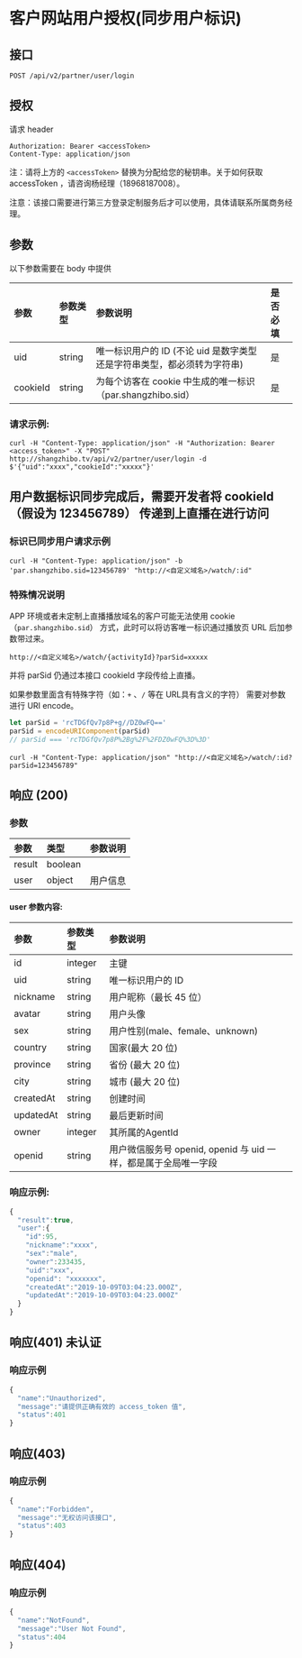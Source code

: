 # 客户网站用户授权\(同步用户标识\)

## 接口

```http
POST /api/v2/partner/user/login
```

## 授权

请求 header

```http
Authorization: Bearer <accessToken>
Content-Type: application/json
```

注：请将上方的 `<accessToken>` 替换为分配给您的秘钥串。关于如何获取 accessToken ，请咨询杨经理（18968187008）。

注意：该接口需要进行第三方登录定制服务后才可以使用，具体请联系所属商务经理。

## 参数

以下参数需要在 body 中提供

| 参数 | 参数类型 | 参数说明 | 是否必填 |
| :--- | :--- | :--- | :--- |
| uid | string | 唯一标识用户的 ID \(不论 uid 是数字类型还是字符串类型，都必须转为字符串\) | 是 |
| cookieId | string | 为每个访客在 cookie 中生成的唯一标识（par.shangzhibo.sid） | 是 |

### 请求示例:

```http
curl -H "Content-Type: application/json" -H "Authorization: Bearer <access_token>" -X "POST" http://shangzhibo.tv/api/v2/partner/user/login -d $'{"uid":"xxxx","cookieId":"xxxxx"}'
```

## 用户数据标识同步完成后，需要开发者将 cookieId（假设为 123456789） 传递到上直播在进行访问

### 标识已同步用户请求示例

```http
curl -H "Content-Type: application/json" -b 'par.shangzhibo.sid=123456789' "http://<自定义域名>/watch/:id"
```

### 特殊情况说明

APP 环境或者未定制上直播播放域名的客户可能无法使用 cookie（`par.shangzhibo.sid`） 方式，此时可以将访客唯一标识通过播放页 URL 后加参数带过来。

`http://<自定义域名>/watch/{activityId}?parSid=xxxxx`

并将 parSid 仍通过本接口 cookieId 字段传给上直播。

如果参数里面含有特殊字符（如：`+` 、`/` 等在 URL具有含义的字符） 需要对参数进行 URI encode。

```javascript
let parSid = 'rcTDGfQv7p8P+g//DZ0wFQ=='
parSid = encodeURIComponent(parSid)
// parSid === 'rcTDGfQv7p8P%2Bg%2F%2FDZ0wFQ%3D%3D'
```

```http
curl -H "Content-Type: application/json" "http://<自定义域名>/watch/:id?parSid=123456789"
```

## 响应 \(200\)

### 参数

| 参数 | 类型 | 参数说明 |
| :--- | :--- | :--- |
| result | boolean |  |
| user | object | 用户信息 |

#### user 参数内容:

| 参数 | 参数类型 | 参数说明 |
| :--- | :--- | :--- |
| id | integer | 主键 |
| uid | string | 唯一标识用户的 ID |
| nickname | string | 用户昵称（最长 45 位） |
| avatar | string | 用户头像 |
| sex | string | 用户性别\(male、female、unknown\) |
| country | string | 国家\(最大 20 位\) |
| province | string | 省份 \(最大 20 位\) |
| city | string | 城市 \(最大 20 位\) |
| createdAt | string | 创建时间 |
| updatedAt | string | 最后更新时间 |
| owner | integer | 其所属的AgentId |
| openid | string | 用户微信服务号 openid, openid 与 uid 一样，都是属于全局唯一字段 |

### 响应示例:

```javascript
{
  "result":true,
  "user":{
    "id":95,
    "nickname":"xxxx",
    "sex":"male",
    "owner":233435,
    "uid":"xxx",
    "openid": "xxxxxxx",
    "createdAt":"2019-10-09T03:04:23.000Z",
    "updatedAt":"2019-10-09T03:04:23.000Z"
  }
}
```

## 响应\(401\) 未认证

### 响应示例

```javascript
{
  "name":"Unauthorized",
  "message":"请提供正确有效的 access_token 值",
  "status":401
}
```

## 响应\(403\)

### 响应示例

```javascript
{
  "name":"Forbidden",
  "message":"无权访问该接口",
  "status":403
}
```

## 响应\(404\)

### 响应示例

```javascript
{
  "name":"NotFound",
  "message":"User Not Found",
  "status":404
}
```

